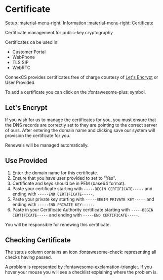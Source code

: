 # Certificate
Setup :material-menu-right: Information :material-menu-right: Certificate

Certificate management for public-key cryptography

Certificates ca be used in:

* Customer Portal
* WebPhone
* TLS SIP
* WebRTC

ConnexCS provides certificates free of charge courtesy of [Let's Encrypt](https://letsencrypt.org/) or User Provided.

To add a certificate you can click on the :fontawesome-plus: symbol.

## Let's Encrypt

If you wish for us to manage the certificates for you, you must ensure that the DNS records are correctly set to they are pointing to the correct server of ours.
After entering the domain name and clicking save our system will provision the certificate for you.

Renewals will be managed automatically.

## Use Provided

1. Enter the domain name for this certificate.
2. Ensure that you have user provided to set to "Yes".
3. Certificate and keys should be in PEM (base64 format).
4. Paste your certificate starting with `-----BEGIN CERTIFICATE-----` and ending with `-----END CERTIFICATE-----`.
5. Paste your private key starting with `-----BEGIN PRIVATE KEY-----` and ending with `-----END PRIVATE KEY-----`.
6. Paste in your Certificate Authority certificate starting with `-----BEGIN CERTIFICATE-----` and ending with `-----END CERTIFICATE-----`.

You will be responsible for renewing this certificate.

## Checking Certificate

The status column contains an icon :fontawesome-check: representing all checks having passed.

A problem is represented by :fontawesome-exclamation-triangle:. If you hover your mouse you will see a checklist explaining where the problem is.
